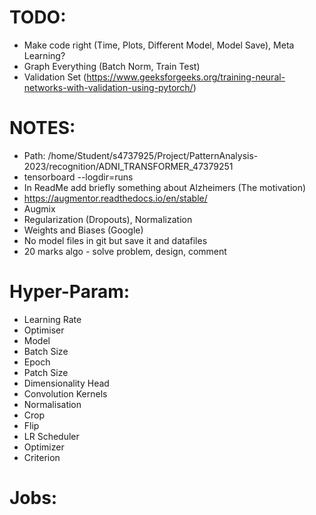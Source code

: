 # TODO:
- Make code right (Time, Plots, Different Model, Model Save), Meta Learning?
- Graph Everything (Batch Norm, Train Test)
- Validation Set (https://www.geeksforgeeks.org/training-neural-networks-with-validation-using-pytorch/)

# NOTES:
- Path: /home/Student/s4737925/Project/PatternAnalysis-2023/recognition/ADNI_TRANSFORMER_47379251
- tensorboard --logdir=runs
- In ReadMe add briefly something about Alzheimers (The motivation)
- https://augmentor.readthedocs.io/en/stable/
- Augmix
- Regularization (Dropouts), Normalization
- Weights and Biases (Google)
- No model files in git but save it and datafiles
- 20 marks algo - solve problem, design, comment 

# Hyper-Param:
- Learning Rate
- Optimiser
- Model
- Batch Size
- Epoch
- Patch Size
- Dimensionality Head
- Convolution Kernels
- Normalisation
- Crop
- Flip
- LR Scheduler
- Optimizer
- Criterion
# Jobs:
